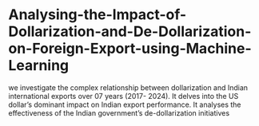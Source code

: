 # Analysing-the-Impact-of-Dollarization-and-De-Dollarization-on-Foreign-Export-using-Machine-Learning
we investigate the complex relationship between dollarization and Indian international exports over 07 years (2017- 2024). It delves into the US dollar’s dominant impact on Indian export performance. It analyses the effectiveness of the Indian government’s de-dollarization initiatives
